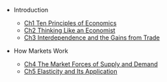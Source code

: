 - Introduction

    - [Ch1 Ten Principles of Economics](Part_I_Introduction/Ch1_Ten_Principles_of_Economics.md)
    - [Ch2 Thinking Like an Economist](Part_I_Introduction/Ch2_Thinking_Like_an_Economist.md)
    - [Ch3 Interdependence and the Gains from Trade](Part_I_Introduction/Ch3_Interdependence_and_the_Gains_from_Trade.md)

- How Markets Work

    - [Ch4 The Market Forces of Supply and Demand](Part_II_How_Markets_Work/Ch4_The_Market_Forces_of_Supply_and_Demand.md)
    - [Ch5 Elasticity and Its Application](Part_II_How_Markets_Work/Ch5_Elasticity_and_Its_Application.md)